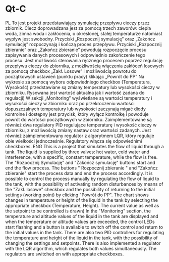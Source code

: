 # Qt-C
PL
To jest projekt przedstawiający symulację przepływu cieczy przez zbiornik. 
Ciecz doprowadzana jest za pomocą trzech zaworów: ciepła woda, zimna woda i zakłócenia, o określonej, stałej temperaturze natomiast wypływ jest swobodny.
Przyciski  „Rozpocznij symulację” oraz „Zakończ symulację” rozpoczynają i kończą proces przepływu.
Przyciski  „Rozpocznij zbieranie” oraz „Zakończ zbieranie” powodują rozpoczęcie procesu zapisywania danych procesowych i odpowiednio zakończenie tego procesu.
Jest możliwość sterowania ręcznego procesem poprzez regulację przepływu cieczy do zbiornika, z możliwością włączenia zakłóceń losowych za pomocą checkbox „Zakł. Losowe” i możliwością powrotu do początkowych ustawień (punktu pracy) klikając „Powrót do PP”
Na wykresie za pomocą wyboru odpowiedniego checkbox (Temperatura, Wysokość) przedstawiane są zmiany temperatury lub wysokości cieczy w zbiorniku. Rysowana jest wartość aktualna jak i wartość zadana do regulacji)
W sekcji „Monitoring” wyświetlane są wartości temperatury i wysokości cieczy w zbiorniku oraz po przekroczeniu wartości dopuszczalnych temperatury lub wysokości zaczynają migać diody kontrolne i dostępny jest przycisk, który wyłącz kontrolkę i powoduje powrót do wartości początkowych w zbiorniku.
Zaimplementowane są również dwa regulatory PID regulujące temperaturę i wysokość cieczy w zbiorniku, z możliwością zmiany nastaw oraz wartości zadanych. Jest również zaimplementowany regulator z algorytmem LQR, który reguluje obie wielkości jednocześnie. Regulatory włącza się odpowiednimi checkboxes.
ENG 
This is a project that simulates the flow of liquid through a tank. 
The liquid is supplied by three valves: hot water, cold water and interference, with a specific, constant temperature, while the flow is free.
The "Rozpocznij Symulację" and "Zakończ symulację" buttons start and end the flow process.
The buttons " Rozpocznij zbieranie " and "Zakończ zbieranie" start the process data and end the process accordingly.
It is possible to control the process manually by regulating the flow of liquid to the tank, with the possibility of activating random disturbances by means of the "Zakł. losowe" checkbox and the possibility of returning to the initial settings (working point) by clicking "Powrót do PP".
The chart shows changes in temperature or height of the liquid in the tank by selecting the appropriate checkbox (Temperature, Height). The current value as well as the setpoint to be controlled is drawn)
In the "Monitoring" section, the temperature and altitude values of the liquid in the tank are displayed and when the temperature or altitude values are exceeded, the control LEDs start flashing and a button is available to switch off the control and return to the initial values in the tank.
There are also two PID controllers for regulating the temperature and height of the liquid in the tank, with the possibility of changing the settings and setpoints. There is also implemented a regulator with the LQR algorithm, which regulates both values simultaneously. The regulators are switched on with appropriate checkboxes.
